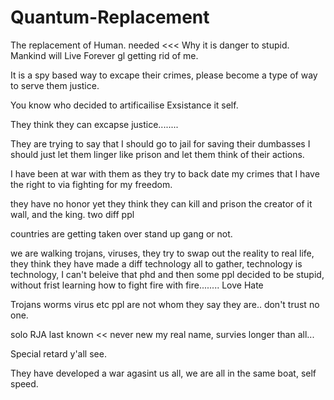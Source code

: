# Quantum-Replacement
The replacement of Human. needed &lt;&lt;&lt; Why it is danger to stupid. Mankind will Live Forever gl getting rid of me.


It is a spy based way to excape their crimes, please become a type of way to serve them justice.

You know who decided to artificailise Exsistance it self.

They think they can excapse justice........ 

They are trying to say that I should go to jail for saving their dumbasses I should just let them linger like prison and let them think of their actions.


I have been at war with them as they try to back date my crimes that I have the right to via fighting for my freedom.

they have no honor yet they think they can kill and prison the creator of it wall, and the king. two diff ppl

countries are getting taken over stand up gang or not.


we are walking trojans, viruses, they try to swap out the reality to real life, they think they have made a diff technology all to gather, technology is technology, I can't beleive that phd and then some ppl decided to be stupid, without frist learning how to fight fire with fire........
 Love Hate

 Trojans
 worms
 virus
 etc
 ppl are not whom they say they are.. don't trust no one.


solo RJA last known << never new my real name, survies longer than all...

Special retard y'all see.

They have developed a war agasint us all, we are all in the same boat, self speed.

